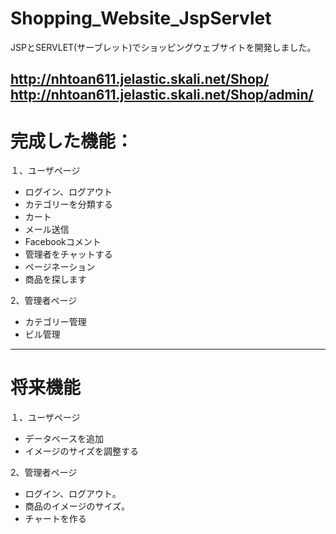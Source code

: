 # Shopping_Website_JspServlet
JSPとSERVLET(サーブレット)でショッピングウェブサイトを開発しました。

http://nhtoan611.jelastic.skali.net/Shop/
http://nhtoan611.jelastic.skali.net/Shop/admin/
------------------------------------------------

# 完成した機能：

１、ユーザページ

* ログイン、ログアウト
* カテゴリーを分類する
* カート
* メール送信
* Facebookコメント
* 管理者をチャットする
* ページネーション
* 商品を探します

2、管理者ページ

* カテゴリー管理
* ビル管理

------------------------------------------------
# 将来機能

１、ユーザページ

* データベースを追加
* イメージのサイズを調整する

2、管理者ページ

* ログイン、ログアウト。
* 商品のイメージのサイズ。
* チャートを作る
